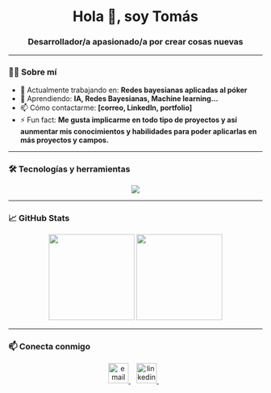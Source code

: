 <h1 align="center">Hola 👋, soy Tomás </h1>
<h3 align="center">Desarrollador/a apasionado/a por crear cosas nuevas</h3>

---

### 🧑‍💻 Sobre mí
- 🔭 Actualmente trabajando en: **Redes bayesianas aplicadas al póker**
- 🌱 Aprendiendo: **IA, Redes Bayesianas, Machine learning...**
- 📫 Cómo contactarme: **[correo, LinkedIn, portfolio]**
- ⚡ Fun fact: **Me gusta implicarme en todo tipo de proyectos y así aunmentar mis conocimientos y habilidades para poder aplicarlas en más proyectos y campos.**

---

### 🛠️ Tecnologías y herramientas

<div align="center">
  <img src="https://skillicons.dev/icons?i=vscode,git,pycharm,linux,js,html,css,python,c,java,nodejs,bash,mysql,mongodb" />
</div>

---

### 📈 GitHub Stats

<div align="center">
  <img src="https://github-readme-stats.vercel.app/api?username=Tomas-Machin&show_icons=true&theme=radical" height="170" />
  <img src="https://github-readme-stats.vercel.app/api/top-langs/?username=Tomas-Machin&layout=compact&theme=radical" height="170" />
</div>

---

### 📫 Conecta conmigo

<p align="center">
  <a href="mailto:tm.esteve@gmail.com" target="_blank">
    <img src="https://cdn.jsdelivr.net/gh/devicons/devicon/icons/google/google-original.svg" height="40" alt="email" />
  </a>
  &nbsp;&nbsp;
  <a href="https://www.linkedin.com/in/tom%C3%A1s-mach%C3%ADn-esteve-739218267/" target="_blank">
    <img src="https://cdn.jsdelivr.net/gh/devicons/devicon/icons/linkedin/linkedin-original.svg" height="40" alt="linkedin" />
  </a>
  &nbsp;&nbsp;
  <!--<a href="https://tuportafolio.com" target="_blank">
    <img src="https://raw.githubusercontent.com/devicons/devicon/master/icons/chrome/chrome-original.svg" height="40" alt="portafolio" />
  </a>-->

